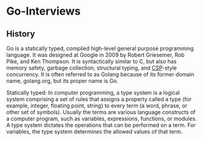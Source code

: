 # Go-Interviews

## History

Go is a statically typed, compiled high-level general purpose programming language. It was designed at Google in 2009 by Robert Griesemer, Rob Pike, and Ken Thompson. It is syntactically similar to C, but also has memory safety, garbage collection, structural typing, and [CSP](https://en.wikipedia.org/wiki/Communicating_sequential_processes)-style concurrency. It is often referred to as Golang because of its former domain name, golang.org, but its proper name is Go.

Statically typed: In computer programming, a type system is a logical system comprising a set of rules that assigns a property called a type (for example, integer, floating point, string) to every term (a word, phrase, or other set of symbols). Usually the terms are various language constructs of a computer program, such as variables, expressions, functions, or modules. A type system dictates the operations that can be performed on a term. For variables, the type system determines the allowed values of that term.